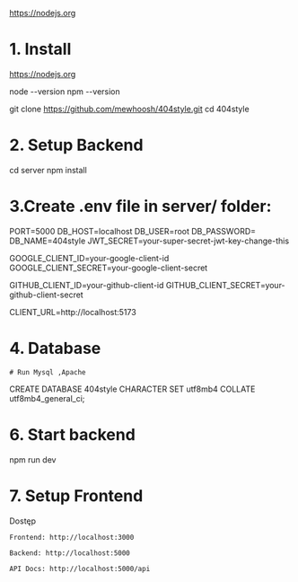 https://nodejs.org
# 1. Install

https://nodejs.org

node --version
npm --version


git clone https://github.com/mewhoosh/404style.git
cd 404style



# 2. Setup Backend
cd server
npm install

# 3.Create .env file in server/ folder:
PORT=5000
DB_HOST=localhost
DB_USER=root
DB_PASSWORD=
DB_NAME=404style
JWT_SECRET=your-super-secret-jwt-key-change-this

GOOGLE_CLIENT_ID=your-google-client-id
GOOGLE_CLIENT_SECRET=your-google-client-secret

GITHUB_CLIENT_ID=your-github-client-id
GITHUB_CLIENT_SECRET=your-github-client-secret

CLIENT_URL=http://localhost:5173


# 4. Database
    # Run Mysql ,Apache 
CREATE DATABASE 404style CHARACTER SET utf8mb4 COLLATE utf8mb4_general_ci;

# 6. Start backend
npm run dev

# 7. Setup Frontend





 Dostęp

    Frontend: http://localhost:3000

    Backend: http://localhost:5000

    API Docs: http://localhost:5000/api

